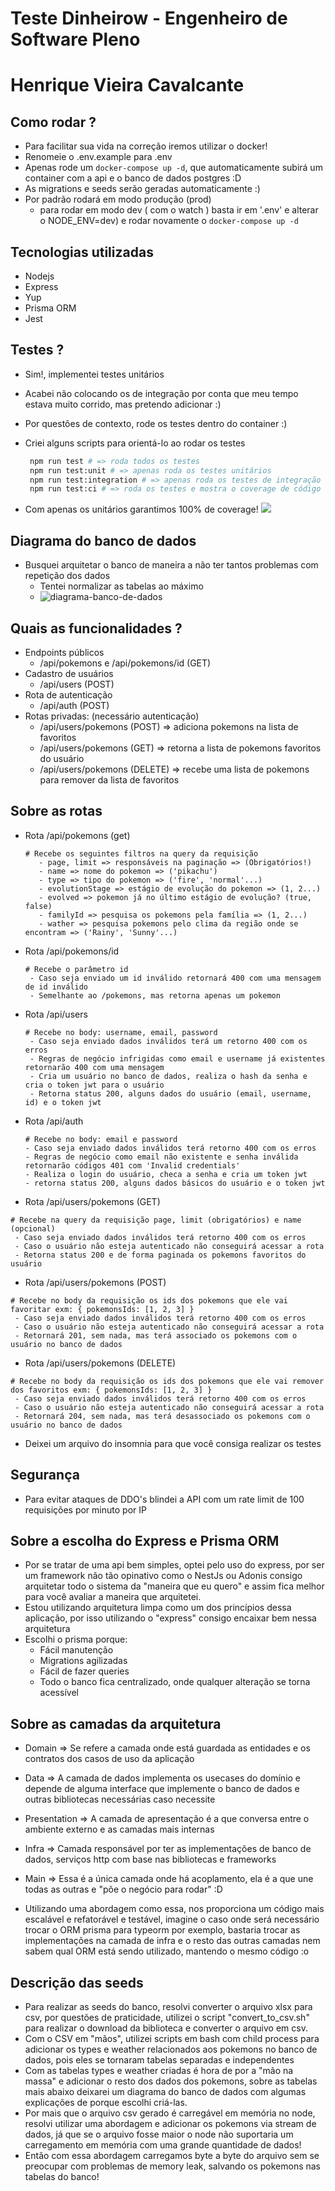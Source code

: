 # Teste Dinheirow - Engenheiro de Software Pleno

# Henrique Vieira Cavalcante

## Como rodar ?
 - Para facilitar sua vida na correção iremos utilizar o docker!
 - Renomeie o .env.example para .env
 - Apenas rode um ```docker-compose up -d```, que automaticamente subirá um container com a api e o banco de dados postgres :D
 - As migrations e seeds serão geradas automaticamente :)
 - Por padrão rodará em modo produção (prod)
    - para rodar em modo dev ( com o watch ) basta ir em '.env' e alterar o NODE_ENV=dev) e rodar novamente o ```docker-compose up -d```

## Tecnologias utilizadas
 - Nodejs 
 - Express
 - Yup 
 - Prisma ORM
 - Jest

## Testes ?
 - Sim!, implementei testes unitários
 - Acabei não colocando os de integração por conta que meu tempo estava muito corrido, mas pretendo adicionar :)
 - Por questões de contexto, rode os testes dentro do container :)
 - Criei alguns scripts para orientá-lo ao rodar os testes
   ```bash
    npm run test # => roda todos os testes
    npm run test:unit # => apenas roda os testes unitários
    npm run test:integration # => apenas roda os testes de integração
    npm run test:ci # => roda os testes e mostra o coverage de código testado
   ```
  
 - Com apenas os unitários garantimos 100% de coverage!
 ![](./docs/coverage_testing.png)

## Diagrama do banco de dados
- Busquei arquitetar o banco de maneira a não ter tantos problemas com repetição dos dados
  - Tentei normalizar as tabelas ao máximo
  - ![diagrama-banco-de-dados](./src/infra/db/prisma/ERD.svg)

## Quais as funcionalidades ?
 - Endpoints públicos 
   - /api/pokemons e /api/pokemons/id (GET)
 - Cadastro de usuários
   - /api/users (POST)
 - Rota de autenticação
   - /api/auth (POST)
 - Rotas privadas: (necessário autenticação)
   - /api/users/pokemons (POST) => adiciona pokemons na lista de favoritos
   - /api/users/pokemons (GET) => retorna a lista de pokemons favoritos do usuário
   - /api/users/pokemons (DELETE) => recebe uma lista de pokemons para remover da lista de favoritos

## Sobre as rotas
- Rota /api/pokemons (get)
   ```
   # Recebe os seguintes filtros na query da requisição
      - page, limit => responsáveis na paginação => (Obrigatórios!)
      - name => nome do pokemon => ('pikachu')
      - type => tipo do pokemon => ('fire', 'normal'...)
      - evolutionStage => estágio de evolução do pokemon => (1, 2...)
      - evolved => pokemon já no último estágio de evolução? (true, false)
      - familyId => pesquisa os pokemons pela família => (1, 2...)
      - wather => pesquisa pokemons pelo clima da região onde se encontram => ('Rainy', 'Sunny'...)
   ```

- Rota /api/pokemons/id
   ```
   # Recebe o parâmetro id
    - Caso seja enviado um id inválido retornará 400 com uma mensagem de id inválido
    - Semelhante ao /pokemons, mas retorna apenas um pokemon
   ```
- Rota /api/users

   ```
   # Recebe no body: username, email, password
    - Caso seja enviado dados inválidos terá um retorno 400 com os erros
    - Regras de negócio infrigidas como email e username já existentes retornarão 400 com uma mensagem
    - Cria um usuário no banco de dados, realiza o hash da senha e cria o token jwt para o usuário
    - Retorna status 200, alguns dados do usuário (email, username, id) e o token jwt 
   ```
- Rota /api/auth
  ```
  # Recebe no body: email e password
  - Caso seja enviado dados inválidos terá retorno 400 com os erros
  - Regras de negócio como email não existente e senha inválida retornarão códigos 401 com 'Invalid credentials'
  - Realiza o login do usuário, checa a senha e cria um token jwt
  - retorna status 200, alguns dados básicos do usuário e o token jwt
  ```
- Rota /api/users/pokemons (GET)
 ```
 # Recebe na query da requisição page, limit (obrigatórios) e name (opcional)
  - Caso seja enviado dados inválidos terá retorno 400 com os erros
  - Caso o usuário não esteja autenticado não conseguirá acessar a rota
  - Retorna status 200 e de forma paginada os pokemons favoritos do usuário
 ```
- Rota /api/users/pokemons (POST)
 ```
 # Recebe no body da requisição os ids dos pokemons que ele vai favoritar exm: { pokemonsIds: [1, 2, 3] }
  - Caso seja enviado dados inválidos terá retorno 400 com os erros
  - Caso o usuário não esteja autenticado não conseguirá acessar a rota
  - Retornará 201, sem nada, mas terá associado os pokemons com o usuário no banco de dados
 ```
 - Rota /api/users/pokemons (DELETE)
 ```
 # Recebe no body da requisição os ids dos pokemons que ele vai remover dos favoritos exm: { pokemonsIds: [1, 2, 3] }
  - Caso seja enviado dados inválidos terá retorno 400 com os erros
  - Caso o usuário não esteja autenticado não conseguirá acessar a rota
  - Retornará 204, sem nada, mas terá desassociado os pokemons com o usuário no banco de dados
 ```

 - Deixei um arquivo do insomnia para que você consiga realizar os testes

## Segurança
 - Para evitar ataques de DDO's blindei a API com um rate limit de 100 requisições por minuto por IP

## Sobre a escolha do Express e Prisma ORM
 - Por se tratar de uma api bem simples, optei pelo uso do express, por ser um framework não tão opinativo como o NestJs ou Adonis consigo arquitetar todo o sistema da "maneira que eu quero" e assim fica melhor para você avaliar a maneira que arquitetei.
 - Estou utilizando arquitetura limpa como um dos princípios dessa aplicação, por isso utilizando o "express" consigo encaixar bem nessa arquitetura
 - Escolhi o prisma porque:
    - Fácil manutenção
    - Migrations agilizadas
    - Fácil de fazer queries
    - Todo o banco fica centralizado, onde qualquer alteração se torna acessível

## Sobre as camadas da arquitetura
 - Domain => Se refere a camada onde está guardada as entidades e os contratos dos casos de uso da aplicação
 - Data => A camada de dados implementa os usecases do domínio e depende de alguma interface que implemente o banco de dados e outras bibliotecas necessárias caso necessite
 - Presentation => A camada de apresentação é a que conversa entre o ambiente externo e as camadas mais internas
 - Infra => Camada responsável por ter as implementações de banco de dados, serviços http com base nas bibliotecas e frameworks
 - Main => Essa é a única camada onde há acoplamento, ela é a que une todas as outras e "põe o negócio para rodar" :D

 - Utilizando uma abordagem como essa, nos proporciona um código mais escalável e refatorável e testável, imagine o caso onde será necessário trocar o ORM prisma para typeorm por exemplo, bastaria trocar as implementações na camada de infra e o resto das outras camadas nem sabem qual ORM está sendo utilizado, mantendo o mesmo código :o

## Descrição das seeds
 - Para realizar as seeds do banco, resolvi converter o arquivo xlsx para csv, por questões de praticidade, utilizei o script "convert_to_csv.sh" para realizar o download da biblioteca e converter o arquivo em csv.
 - Com o CSV em "mãos", utilizei scripts em bash com child process para adicionar os types e weather relacionados aos pokemons no banco de dados, pois eles se tornaram tabelas separadas e independentes
 - Com as tabelas types e weather criadas é hora de por a "mão na massa" e adicionar o resto dos dados dos pokemons, sobre as tabelas mais abaixo deixarei um diagrama do banco de dados com algumas explicações de porque escolhi criá-las.
 - Por mais que o arquivo csv gerado é carregável em memória no node, resolvi utilizar uma abordagem e adicionar os pokemons via stream de dados, já que se o arquivo fosse maior o node não suportaria um carregamento em memória com uma grande quantidade de dados!
 - Então com essa abordagem carregamos byte a byte do arquivo sem se preocupar com problemas de memory leak, salvando os pokemons nas tabelas do banco!